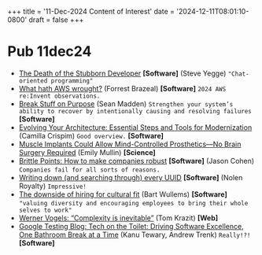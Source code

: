 +++
title = '11-Dec-2024 Content of Interest'
date = '2024-12-11T08:01:10-0800'
draft = false
+++


# Pub 11dec24

-   [The Death of the Stubborn Developer](https://steve-yegge.medium.com/the-death-of-the-stubborn-developer-b5e8f78d326b) ****[Software]****
    (Steve Yegge) `"Chat-oriented programming"`
-   [What hath AWS wrought?](https://newsletter.goodtechthings.com/p/what-hath-aws-wrought) (Forrest Brazeal) ****[Software]****
    `2024 AWS re:Invent observations.`
-   [Break Stuff on Purpose](https://slack.engineering/break-stuff-on-purpose/) (Sean Madden) `Strengthen your system’s ability to recover by intentionally causing and resolving failures` ****[Software]****
-   [Evolving Your Architecture: Essential Steps and Tools for Modernization](https://www.infoq.com/presentations/architecture-modernization/) (Camilla Crispim) `Good overview.` ****[Software]****
-   [Muscle Implants Could Allow Mind-Controlled Prosthetics—No Brain Surgery Required](https://www.wired.com/story/amputees-could-control-prosthetics-with-just-their-thoughts-no-brain-surgery-required-phantom-neuro/) (Emily Mullin) ****[Science]****
-   [Brittle Points: How to make companies robust](https://longform.asmartbear.com/brittle-points/) ****[Software]****
    (Jason Cohen) `Companies fail for all sorts of reasons.`
-   [Writing down (and searching through) every UUID](https://eieio.games/blog/writing-down-every-uuid/) ****[Software]****
    (Nolen Royalty) `Impressive!`
-   [The downside of hiring for cultural fit](https://bartwullems.blogspot.com/2024/12/the-downside-of-hiring-for-cultural-fit.html) (Bart Wullems) ****[Software]****
    `"valuing diversity and encouraging employees to bring their whole selves to work"`
-   [Werner Vogels: &ldquo;Complexity is inevitable&rdquo;](https://www.runtime.news/werner-vogels-complexity-is-inevitable/) (Tom Krazit) ****[Web]****
-   [Google Testing Blog: Tech on the Toilet: Driving Software Excellence, One Bathroom Break at a Time](https://testing.googleblog.com/2024/12/tech-on-toilet-driving-software.html) (Kanu Tewary, Andrew Trenk) `Really!?!` ****[Software]****

